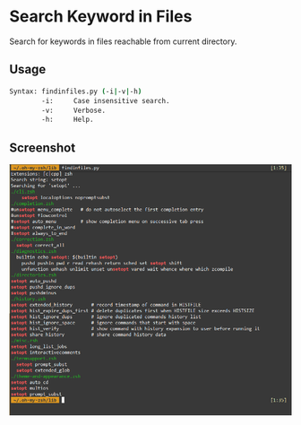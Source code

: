 # Search Keyword in Files

Search for keywords in files reachable from current directory.

## Usage

```csh
Syntax: findinfiles.py (-i|-v|-h)
        -i:     Case insensitive search.
        -v:     Verbose.
        -h:     Help.
```

## Screenshot

<img src="screenshot.png" width="700">
